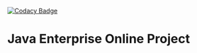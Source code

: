 [![Codacy Badge](https://app.codacy.com/project/badge/Grade/e9d3a6d28ee444a59b7bc68d373d7315)](https://app.codacy.com/gh/AleksandrChistov/topjava/dashboard)

Java Enterprise Online Project
===============================
